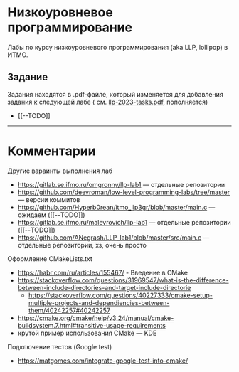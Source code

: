 # Низкоуровневое программирование

Лабы по курсу низкоуровневого программирования (aka LLP, lollipop) в ИТМО.

## Задание

Задания находятся в .pdf-файле, который изменяется для добавления задания к следующей лабе (
см. [llp-2023-tasks.pdf](./docs/llp-2023-tasks.pdf), пополняется)

- [[--TODO]]

- - -

# Комментарии

Другие вараинты выполнения лаб

- https://gitlab.se.ifmo.ru/omgronny/llp-lab1 — отдельные репозитории
- https://github.com/deevroman/low-level-programming-labs/tree/master — версии коммитов
- https://github.com/Hyperb0rean/itmo_llp3gr/blob/master/main.c — ожидаем ([[--TODO]])
- https://gitlab.se.ifmo.ru/malevrovich/llp-lab1 — отдельные репозитории ([[--TODO]])
- https://github.com/ANegrash/LLP_lab1/blob/master/src/main.c — отдельные репозитории, хз, очень просто

Оформление CMakeLists.txt

- https://habr.com/ru/articles/155467/ - Введение в CMake
- https://stackoverflow.com/questions/31969547/what-is-the-difference-between-include-directories-and-target-include-directorie
  - https://stackoverflow.com/questions/40227333/cmake-setup-multiple-projects-and-dependiencies-between-them/40242257#40242257
- https://cmake.org/cmake/help/v3.24/manual/cmake-buildsystem.7.html#transitive-usage-requirements
- крутой пример использования CMake — KDE 

Подключение тестов (Google test)

- https://matgomes.com/integrate-google-test-into-cmake/